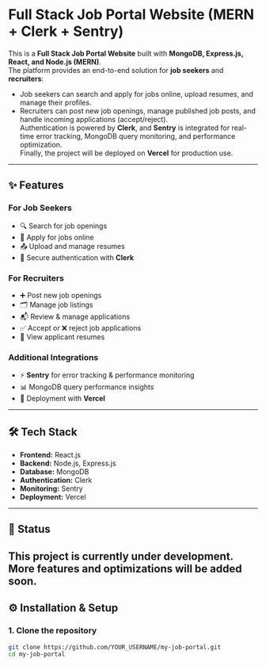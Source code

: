 # Full Stack Job Portal Website (MERN + Clerk + Sentry)
This is a **Full Stack Job Portal Website** built with **MongoDB, Express.js, React, and Node.js (MERN)**.  
The platform provides an end-to-end solution for **job seekers** and **recruiters**:  
- Job seekers can search and apply for jobs online, upload resumes, and manage their profiles.  
- Recruiters can post new job openings, manage published job posts, and handle incoming applications (accept/reject).  
Authentication is powered by **Clerk**, and **Sentry** is integrated for real-time error tracking, MongoDB query monitoring, and performance optimization.  
Finally, the project will be deployed on **Vercel** for production use. 
---
## ✨ Features
### For Job Seekers
- 🔍 Search for job openings  
- 📄 Apply for jobs online  
- 📤 Upload and manage resumes  
- 🔑 Secure authentication with **Clerk**
### For Recruiters
- ➕ Post new job openings  
- 🗂️ Manage job listings  
- 📬 Review & manage applications  
- ✅ Accept or ❌ reject job applications  
- 👀 View applicant resumes  
### Additional Integrations
- ⚡ **Sentry** for error tracking & performance monitoring  
- 📊 MongoDB query performance insights  
- 🚀 Deployment with **Vercel**  
---
## 🛠️ Tech Stack
- **Frontend:** React.js  
- **Backend:** Node.js, Express.js  
- **Database:** MongoDB  
- **Authentication:** Clerk  
- **Monitoring:** Sentry  
- **Deployment:** Vercel  
---
## 🚧 Status
This project is currently **under development**. More features and optimizations will be added soon.  
---
## ⚙️ Installation & Setup
### 1. Clone the repository
```bash
git clone https://github.com/YOUR_USERNAME/my-job-portal.git
cd my-job-portal
